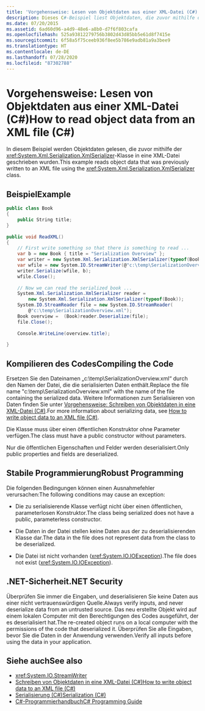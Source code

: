 ```yaml
---
title: 'Vorgehensweise: Lesen von Objektdaten aus einer XML-Datei (C#)'
description: Dieses C#-Beispiel liest Objektdaten, die zuvor mithilfe der XmlSerializer-Klasse in eine XML-Datei geschrieben wurden.
ms.date: 07/20/2015
ms.assetid: 6ad60d96-a4d9-48e6-a8b0-d7f6f803cafa
ms.openlocfilehash: 525a93812279756b3802d43d85bb5e61d8f7415e
ms.sourcegitcommit: 6f58a5f75ceeb936f8ee5b786e9adb81a9a3bee9
ms.translationtype: HT
ms.contentlocale: de-DE
ms.lasthandoff: 07/28/2020
ms.locfileid: "87302788"
---
```

# <a name="how-to-read-object-data-from-an-xml-file-c"></a><span data-ttu-id="f69e5-103">Vorgehensweise: Lesen von Objektdaten aus einer XML-Datei (C#)</span><span class="sxs-lookup"><span data-stu-id="f69e5-103">How to read object data from an XML file (C#)</span></span>
<span data-ttu-id="f69e5-104">In diesem Beispiel werden Objektdaten gelesen, die zuvor mithilfe der <xref:System.Xml.Serialization.XmlSerializer>-Klasse in eine XML-Datei geschrieben wurden.</span><span class="sxs-lookup"><span data-stu-id="f69e5-104">This example reads object data that was previously written to an XML file using the <xref:System.Xml.Serialization.XmlSerializer> class.</span></span>  
  
## <a name="example"></a><span data-ttu-id="f69e5-105">Beispiel</span><span class="sxs-lookup"><span data-stu-id="f69e5-105">Example</span></span>  
  
```csharp  
public class Book  
{  
    public String title;  
}
  
public void ReadXML()  
{  
    // First write something so that there is something to read ...  
    var b = new Book { title = "Serialization Overview" };  
    var writer = new System.Xml.Serialization.XmlSerializer(typeof(Book));  
    var wfile = new System.IO.StreamWriter(@"c:\temp\SerializationOverview.xml");  
    writer.Serialize(wfile, b);  
    wfile.Close();  
  
    // Now we can read the serialized book ...  
    System.Xml.Serialization.XmlSerializer reader =
        new System.Xml.Serialization.XmlSerializer(typeof(Book));  
    System.IO.StreamReader file = new System.IO.StreamReader(  
        @"c:\temp\SerializationOverview.xml");  
    Book overview =  (Book)reader.Deserialize(file);  
    file.Close();  
  
    Console.WriteLine(overview.title);  
  
}  
```  
  
## <a name="compiling-the-code"></a><span data-ttu-id="f69e5-106">Kompilieren des Codes</span><span class="sxs-lookup"><span data-stu-id="f69e5-106">Compiling the Code</span></span>  
<span data-ttu-id="f69e5-107">Ersetzen Sie den Dateinamen „c:\temp\SerializationOverview.xml“ durch den Namen der Datei, die die serialisierten Daten enthält.</span><span class="sxs-lookup"><span data-stu-id="f69e5-107">Replace the file name "c:\temp\SerializationOverview.xml" with the name of the file containing the serialized data.</span></span> <span data-ttu-id="f69e5-108">Weitere Informationen zum Serialisieren von Daten finden Sie unter [Vorgehensweise: Schreiben von Objektdaten in eine XML-Datei (C#)](./how-to-write-object-data-to-an-xml-file.md).</span><span class="sxs-lookup"><span data-stu-id="f69e5-108">For more information about serializing data, see [How to write object data to an XML file (C#)](./how-to-write-object-data-to-an-xml-file.md).</span></span>
  
 <span data-ttu-id="f69e5-109">Die Klasse muss über einen öffentlichen Konstruktor ohne Parameter verfügen.</span><span class="sxs-lookup"><span data-stu-id="f69e5-109">The class must have a public constructor without parameters.</span></span>  
  
 <span data-ttu-id="f69e5-110">Nur die öffentlichen Eigenschaften und Felder werden deserialisiert.</span><span class="sxs-lookup"><span data-stu-id="f69e5-110">Only public properties and fields are deserialized.</span></span>  
  
## <a name="robust-programming"></a><span data-ttu-id="f69e5-111">Stabile Programmierung</span><span class="sxs-lookup"><span data-stu-id="f69e5-111">Robust Programming</span></span>  
 <span data-ttu-id="f69e5-112">Die folgenden Bedingungen können einen Ausnahmefehler verursachen:</span><span class="sxs-lookup"><span data-stu-id="f69e5-112">The following conditions may cause an exception:</span></span>  
  
- <span data-ttu-id="f69e5-113">Die zu serialisierende Klasse verfügt nicht über einen öffentlichen, parameterlosen Konstruktor.</span><span class="sxs-lookup"><span data-stu-id="f69e5-113">The class being serialized does not have a public, parameterless constructor.</span></span>  
  
- <span data-ttu-id="f69e5-114">Die Daten in der Datei stellen keine Daten aus der zu deserialisierenden Klasse dar.</span><span class="sxs-lookup"><span data-stu-id="f69e5-114">The data in the file does not represent data from the class to be deserialized.</span></span>  
  
- <span data-ttu-id="f69e5-115">Die Datei ist nicht vorhanden (<xref:System.IO.IOException>).</span><span class="sxs-lookup"><span data-stu-id="f69e5-115">The file does not exist (<xref:System.IO.IOException>).</span></span>  
  
## <a name="net-security"></a><span data-ttu-id="f69e5-116">.NET-Sicherheit</span><span class="sxs-lookup"><span data-stu-id="f69e5-116">.NET Security</span></span>  
 <span data-ttu-id="f69e5-117">Überprüfen Sie immer die Eingaben, und deserialisieren Sie keine Daten aus einer nicht vertrauenswürdigen Quelle.</span><span class="sxs-lookup"><span data-stu-id="f69e5-117">Always verify inputs, and never deserialize data from an untrusted source.</span></span> <span data-ttu-id="f69e5-118">Das neu erstellte Objekt wird auf einem lokalen Computer mit den Berechtigungen des Codes ausgeführt, der es deserialisiert hat.</span><span class="sxs-lookup"><span data-stu-id="f69e5-118">The re-created object runs on a local computer with the permissions of the code that deserialized it.</span></span> <span data-ttu-id="f69e5-119">Überprüfen Sie alle Eingaben, bevor Sie die Daten in der Anwendung verwenden.</span><span class="sxs-lookup"><span data-stu-id="f69e5-119">Verify all inputs before using the data in your application.</span></span>  
  
## <a name="see-also"></a><span data-ttu-id="f69e5-120">Siehe auch</span><span class="sxs-lookup"><span data-stu-id="f69e5-120">See also</span></span>

- <xref:System.IO.StreamWriter>
- [<span data-ttu-id="f69e5-121">Schreiben von Objektdaten in eine XML-Datei (C#)</span><span class="sxs-lookup"><span data-stu-id="f69e5-121">How to write object data to an XML file (C#)</span></span>](./how-to-write-object-data-to-an-xml-file.md)
- [<span data-ttu-id="f69e5-122">Serialisierung (C#)</span><span class="sxs-lookup"><span data-stu-id="f69e5-122">Serialization (C#)</span></span>](./index.md)
- [<span data-ttu-id="f69e5-123">C#-Programmierhandbuch</span><span class="sxs-lookup"><span data-stu-id="f69e5-123">C# Programming Guide</span></span>](../../index.md)
